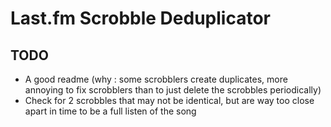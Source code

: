 # Last.fm Scrobble Deduplicator

## TODO

- A good readme (why : some scrobblers create duplicates, more annoying to fix scrobblers than to just delete the scrobbles periodically)
- Check for 2 scrobbles that may not be identical, but are way too close apart in time to be a full listen of the song

